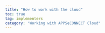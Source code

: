 ```yaml
---
title: "How to work with the cloud"
toc: true
tag: implementers
category: "Working with APPSeCONNECT Cloud"
---
```

